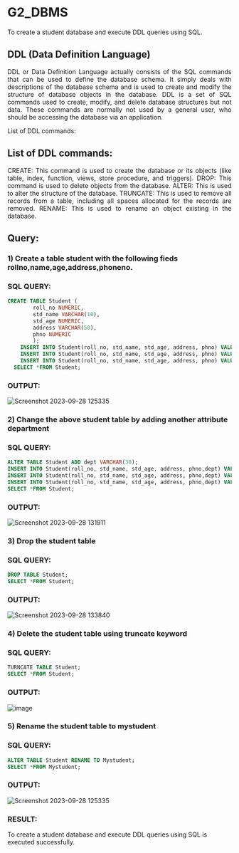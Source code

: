 # G2_DBMS
To create a student database and execute DDL queries using SQL.


## DDL (Data Definition Language)
<div align="justify">
DDL or Data Definition Language actually consists of the SQL commands that can be used to define the database schema. It simply deals with descriptions of the database schema and is used to create and modify the structure of database objects in the database. DDL is a set of SQL commands used to create, modify, and delete database structures but not data. These commands are normally not used by a general user, who should be accessing the database via an application.

List of DDL commands: 
</div>

## List of DDL commands: 

<div align="justify">
CREATE: This command is used to create the database or its objects (like table, index, function, views, store procedure, and triggers).
DROP: This command is used to delete objects from the database.
ALTER: This is used to alter the structure of the database.
TRUNCATE: This is used to remove all records from a table, including all spaces allocated for the records are removed.
RENAME: This is used to rename an object existing in the database.

</div>

## Query:
### 1) Create a table student with the following fieds rollno,name,age,address,phoneno.
### SQL QUERY: 
```sql
CREATE TABLE Student (
		roll_no NUMERIC,
        std_name VARCHAR(10),
        std_age NUMERIC,
        address VARCHAR(50),
        phno NUMERIC
        );
	INSERT INTO Student(roll_no, std_name, std_age, address, phno) VALUES (121,'Prakash',19,'Leo nagar,Tambaram,Chennai',987654321);
	INSERT INTO Student(roll_no, std_name, std_age, address, phno) VALUES (122,'Aakash',19,'SVM,Perambur,Chennai',9677202658);
	INSERT INTO Student(roll_no, std_name, std_age, address, phno) VALUES (123,'Vikash',18,'Raja nagar,Hosur,Krishnagiri',987654321);
  SELECT *FROM Student;
```

### OUTPUT:
![Screenshot 2023-09-28 125335](https://github.com/Sabariakash22009103/G2_DBMS/assets/119390227/f4bab3f8-b730-4c74-8bb0-c0fce2876e28)

### 2) Change the above student table by adding another attribute department
### SQL QUERY: 
```sql
ALTER TABLE Student ADD dept VARCHAR(30);
INSERT INTO Student(roll_no, std_name, std_age, address, phno,dept) VALUES (121,'Prakash',19,'Leo nagar,Tambaram,Chennai',987654321,'CSE');
INSERT INTO Student(roll_no, std_name, std_age, address, phno,dept) VALUES (122,'Aakash',19,'SVM,Perambur,Chennai',9677202658,'AI&DS');
INSERT INTO Student(roll_no, std_name, std_age, address, phno,dept) VALUES (123,'Vikash',18,'Raja nagar,Hosur,Krishnagiri',987654321,'ECE');
SELECT *FROM Student;
```
### OUTPUT:
![Screenshot 2023-09-28 131911](https://github.com/Sabariakash22009103/G2_DBMS/assets/119390227/d0a47ae4-6b9e-4e9d-947d-7fbd8d07f06b)

### 3) Drop the student table
### SQL QUERY: 
```sql
DROP TABLE Student;
SELECT *FROM Student;
```
### OUTPUT:
![Screenshot 2023-09-28 133840](https://github.com/Sabariakash22009103/G2_DBMS/assets/119390227/2f9fb89a-4085-4e3d-b28b-3b665ef4e087)

### 4) Delete the student table using truncate keyword
### SQL QUERY:
```sql
TURNCATE TABLE Student;
SELECT *FROM Student;
```
### OUTPUT:
![image](https://github.com/Sabariakash22009103/G2_DBMS/assets/119390227/c21ba4e1-3c1d-4cc0-898e-ddf2deb80b0e)

### 5) Rename the student table to mystudent

### SQL QUERY: 
```sql
ALTER TABLE Student RENAME TO Mystudent;
SELECT *FROM Mystudent;
```
### OUTPUT:
![Screenshot 2023-09-28 125335](https://github.com/Sabariakash22009103/G2_DBMS/assets/119390227/f4bab3f8-b730-4c74-8bb0-c0fce2876e28)
### RESULT:
To create a student database and execute DDL queries using SQL is executed successfully.
